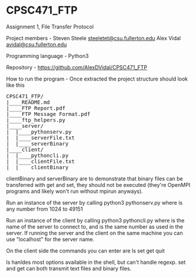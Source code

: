 # CPSC471_FTP
Assignment 1, File Transfer Protocol

Project members -
Steven Steele steeletet@csu.fullerton.edu
Alex Vidal avidal@csu.fullerton.edu

Programming language -
Python3

Repository -
https://github.com/AlexDVidal/CPSC471_FTP

How to run the program -
Once extracted the project structure should look like this
<pre>
CPSC471_FTP/
|____README.md
|____FTP Report.pdf
|____FTP Message Format.pdf
|____ftp_helpers.py
|____server/
|  |____pythonserv.py
|  |____serverFile.txt
|  |____serverBinary
|____client/
|  |____pythoncli.py
|  |____clientFile.txt
|  |____clientBinary
</pre>

clientBinary and serverBinary are to demonstrate that binary
files can be transferred with get and set, they should not
be executed (they're OpenMPI programs and likely won't run
without mpirun anyways).

Run an instance of the server by calling
    python3 pythonserv.py <port>
where <port> is any number from 1024 to 49151

Run an instance of the client by calling
    python3 pythoncli.py <server> <port>
where <server> is the name of the server to connect to, and 
<port> is the same number as used in the server.
If running the server and the client on the same machine
you can use "localhost" for the server name.
 
On the client side the commands you can enter are
   ls <options>
   set <filename>
   get <filename>
   quit

ls hanldes most options available in the shell, but can't handle regexp.
set and get can both transmit text files and binary files.
